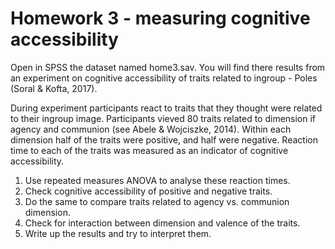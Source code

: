 # Homework 3 - measuring cognitive accessibility

Open in SPSS the dataset named home3.sav. You will find there results from an experiment on cognitive accessibility of traits related to ingroup - Poles (Soral & Kofta, 2017).

During experiment participants react to traits that they thought were related to their ingroup image. Participants vieved 80 traits related to dimension if agency and communion (see Abele & Wojciszke, 2014).
Within each dimension half of the traits were positive, and half were negative. Reaction time to each of the traits was measured as an indicator of cognitive accessibility.

1. Use repeated measures ANOVA to analyse these reaction times.
2. Check cognitive accessibility of positive and negative traits.
3. Do the same to compare traits related to agency vs. communion dimension.
4. Check for interaction between dimension and valence of the traits.
5. Write up the results and try to interpret them.
